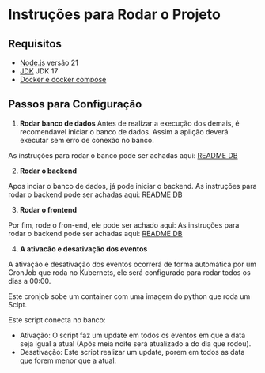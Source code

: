 # Instruções para Rodar o Projeto

## Requisitos

- [Node.js](https://nodejs.org/) versão 21
- [JDK](https://www.oracle.com/java/technologies/javase/jdk17-archive-downloads.html) JDK 17
- [Docker e docker compose](https://www.docker.com/)

## Passos para Configuração

1. **Rodar banco de dados**
Antes de realizar a execução dos demais, é recomendavel iniciar o banco de dados.
Assim a aplição deverá executar sem erro de conexão no banco.

As instruções para rodar o banco pode ser achadas aqui: [README DB](database/README.md)

2. **Rodar o backend**

Apos inciar o banco de dados, já pode iniciar o backend.
As instruções para rodar o backend pode ser achadas aqui: [README DB](back-end/eventsapi/README.md)

3. **Rodar o frontend**

Por fim, rode o fron-end, ele pode ser achado aqui:
As instruções para rodar o backend pode ser achadas aqui: [README DB](front-end/README.md)

4. **A ativacão e desativação dos eventos**

A ativação e desativação dos eventos ocorrerá de forma automática por um CronJob que roda no Kubernets, ele será configurado para rodar todos os dias a 00:00.

Este cronjob sobe um container com uma imagem do python que roda um Scipt.

Este script conecta no banco:
 - Ativação: O script faz um update em todos os eventos em que a data seja igual a atual (Após meia noite será atualizado a do dia que rodou).
 - Desativação: Este script realizar um update, porem em todos as data que forem menor que a atual.